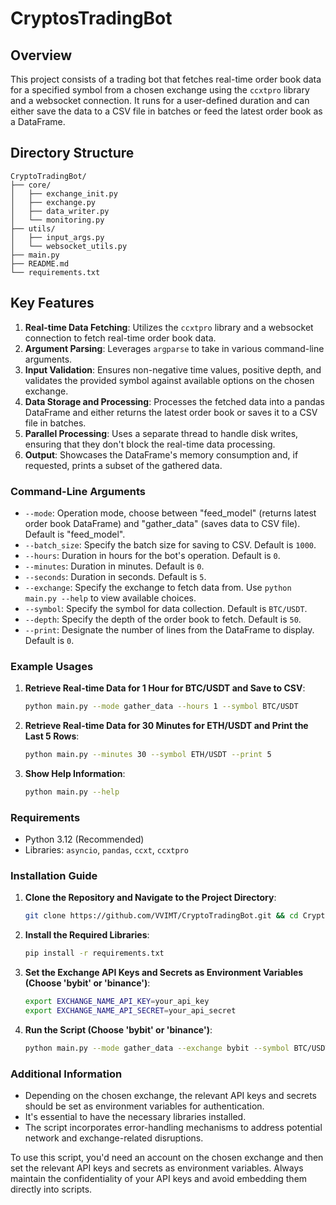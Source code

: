 # CryptosTradingBot

## Overview

This project consists of a trading bot that fetches real-time order book data for a specified symbol from a chosen exchange using the `ccxtpro` library and a websocket connection. It runs for a user-defined duration and can either save the data to a CSV file in batches or feed the latest order book as a DataFrame.

## Directory Structure

```
CryptoTradingBot/
├── core/
│   ├── exchange_init.py
│   ├── exchange.py
│   ├── data_writer.py
│   └── monitoring.py
├── utils/
│   ├── input_args.py
│   └── websocket_utils.py
├── main.py
├── README.md
└── requirements.txt

```

## Key Features

1. **Real-time Data Fetching**: Utilizes the `ccxtpro` library and a websocket connection to fetch real-time order book data.
2. **Argument Parsing**: Leverages `argparse` to take in various command-line arguments.
3. **Input Validation**: Ensures non-negative time values, positive depth, and validates the provided symbol against available options on the chosen exchange.
4. **Data Storage and Processing**: Processes the fetched data into a pandas DataFrame and either returns the latest order book or saves it to a CSV file in batches.
5. **Parallel Processing**: Uses a separate thread to handle disk writes, ensuring that they don't block the real-time data processing.
6. **Output**: Showcases the DataFrame's memory consumption and, if requested, prints a subset of the gathered data.

### Command-Line Arguments

- `--mode`: Operation mode, choose between "feed_model" (returns latest order book DataFrame) and "gather_data" (saves data to CSV file). Default is "feed_model".
- `--batch_size`: Specify the batch size for saving to CSV. Default is `1000`.
- `--hours`: Duration in hours for the bot's operation. Default is `0`.
- `--minutes`: Duration in minutes. Default is `0`.
- `--seconds`: Duration in seconds. Default is `5`.
- `--exchange`: Specify the exchange to fetch data from. Use `python main.py --help` to view available choices.
- `--symbol`: Specify the symbol for data collection. Default is `BTC/USDT`.
- `--depth`: Specify the depth of the order book to fetch. Default is `50`.
- `--print`: Designate the number of lines from the DataFrame to display. Default is `0`.

### Example Usages

1. **Retrieve Real-time Data for 1 Hour for BTC/USDT and Save to CSV**:
   ```bash
   python main.py --mode gather_data --hours 1 --symbol BTC/USDT
   ```

2. **Retrieve Real-time Data for 30 Minutes for ETH/USDT and Print the Last 5 Rows**:
   ```bash
   python main.py --minutes 30 --symbol ETH/USDT --print 5
   ```

3. **Show Help Information**:
   ```bash
   python main.py --help
   ```

### Requirements

- Python 3.12 (Recommended)
- Libraries: `asyncio`, `pandas`, `ccxt`, `ccxtpro`

### Installation Guide

1. **Clone the Repository and Navigate to the Project Directory**:
   ```bash
   git clone https://github.com/VVIMT/CryptoTradingBot.git && cd CryptoTradingBot
   ```

2. **Install the Required Libraries**:
   ```bash
   pip install -r requirements.txt
   ```

3. **Set the Exchange API Keys and Secrets as Environment Variables (Choose 'bybit' or 'binance')**:
   ```bash
   export EXCHANGE_NAME_API_KEY=your_api_key
   export EXCHANGE_NAME_API_SECRET=your_api_secret
   ```

4. **Run the Script (Choose 'bybit' or 'binance')**:
   ```bash
   python main.py --mode gather_data --exchange bybit --symbol BTC/USDT > output.log 2>&1 &
   ```

### Additional Information

- Depending on the chosen exchange, the relevant API keys and secrets should be set as environment variables for authentication.
- It's essential to have the necessary libraries installed.
- The script incorporates error-handling mechanisms to address potential network and exchange-related disruptions.

To use this script, you'd need an account on the chosen exchange and then set the relevant API keys and secrets as environment variables. Always maintain the confidentiality of your API keys and avoid embedding them directly into scripts.
